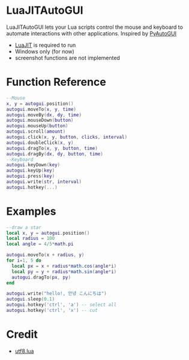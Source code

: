 # LuaJITAutoGUI
LuaJITAutoGUI lets your Lua scripts control the mouse and keyboard to automate interactions with other applications. Inspired by [PyAutoGUI](https://pyautogui.readthedocs.io/en/latest/)

- [LuaJIT](https://luajit.org/) is required to run
- Windows only (for now)
- screenshot functions are not implemented

# Function Reference
```lua
--Mouse
x, y = autogui.position()
autogui.moveTo(x, y, time)
autogui.moveBy(dx, dy, time)
autogui.mouseDown(button)
autogui.mouseUp(button)
autogui.scroll(amount)
autogui.click(x, y, button, clicks, interval)
autogui.doubleClick(x, y)
autogui.dragTo(x, y, button, time)
autogui.dragBy(dx, dy, button, time)
--Keyboard
autogui.keyDown(key)
autogui.keyUp(key)
autogui.press(key)
autogui.write(str, interval)
autogui.hotkey(...)
```

# Examples
```lua
--draw a star
local x, y = autogui.position()
local radius = 100
local angle = 4/5*math.pi

autogui.moveTo(x + radius, y)
for i=1, 5 do
  local px = x + radius*math.cos(angle*i)
  local py = y + radius*math.sin(angle*i)
  autogui.dragTo(px, py)
end
```
```lua
autogui.write("hello!, 안녕 こんにちは")
autogui.sleep(0.1)
autogui.hotkey('ctrl', 'a') -- select all
autogui.hotkey('ctrl', 'x') -- cut
```

# Credit
- [utf8.lua](https://github.com/luapower/utf8)
